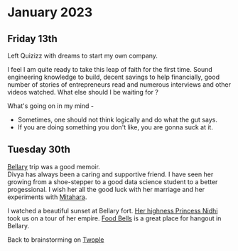 # January 2023

## Friday 13th

Left Quizizz with dreams to start my own company.

I feel I am quite ready to take this leap of faith for the first time.
Sound engineering knowledge to build, decent savings to help financially, good number of stories of entrepreneurs read and numerous interviews and other videos watched. What else should I be waiting for ?

What's going on in my mind -
* Sometimes, one should not think logically and do what the gut says.
* If you are doing something you don't like, you are gonna suck at it.

## Tuesday 30th

[Bellary](https://goo.gl/maps/M6ajd6eLLGikb4Lj6) trip was a good memoir.  
Divya has always been a caring and supportive friend. I have seen her growing from a shoe-stepper to a good data science student to a better progessional. I wish her all the good luck with her marriage and her experiments with [Mitahara](https://mitahara.co/).

I watched a beautiful sunset at Bellary fort. [Her highness Princess Nidhi](https://twitter.com/Nidhi_vinaykiya) took us on a tour of her empire. [Food Bells](https://goo.gl/maps/NRU9GAAfZqh6gPki6) is a great place for hangout in Bellary.

Back to brainstorming on [Twople](https://twople.in)
